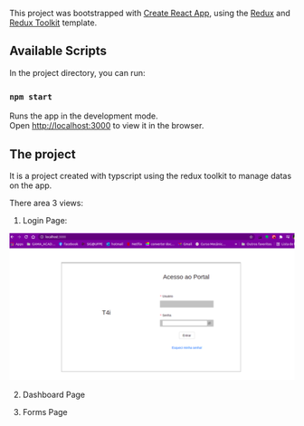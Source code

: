 This project was bootstrapped with [Create React App](https://github.com/facebook/create-react-app), using the [Redux](https://redux.js.org/) and [Redux Toolkit](https://redux-toolkit.js.org/) template.

## Available Scripts

In the project directory, you can run:

### `npm start`

Runs the app in the development mode.<br />
Open [http://localhost:3000](http://localhost:3000) to view it in the browser.

## The project

It is a project created with typscript using the redux toolkit to manage datas on the app.

There area 3 views: 

1. Login Page:

![login](./src/assets/login.png)

2. Dashboard Page

3. Forms Page
